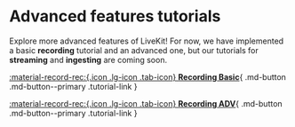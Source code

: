 # Advanced features tutorials

Explore more advanced features of LiveKit! For now, we have implemented a basic **recording** tutorial and an advanced one, but our tutorials for **streaming** and **ingesting** are coming soon.

<div class="tutorials-container" markdown>

[:material-record-rec:{.icon .lg-icon .tab-icon} **Recording Basic**](./recording-basic.md){ .md-button .md-button--primary .tutorial-link }

[:material-record-rec:{.icon .lg-icon .tab-icon} **Recording ADV**](./recording-advanced.md){ .md-button .md-button--primary .tutorial-link }

</div>
